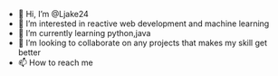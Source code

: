 - 👋 Hi, I’m @Ljake24
- 👀 I’m interested in reactive web development and machine learning
- 🌱 I’m currently learning python,java
- 💞️ I’m looking to collaborate on any projects that makes my skill get better
- 📫 How to reach me 

<!---
Ljake24/Ljake24 is a ✨ special ✨ repository because its `README.md` (this file) appears on your GitHub profile.
You can click the Preview link to take a look at your changes.
--->
